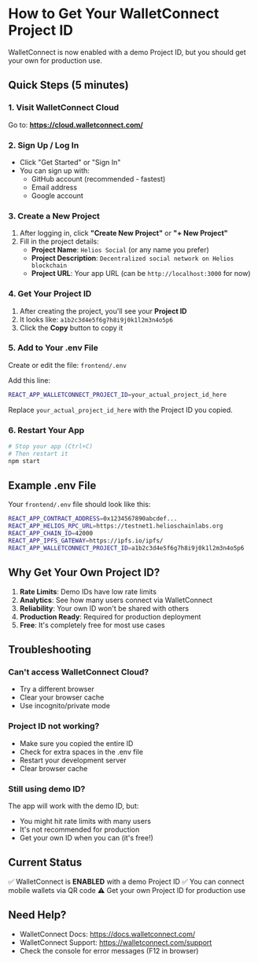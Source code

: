 # How to Get Your WalletConnect Project ID

WalletConnect is now enabled with a demo Project ID, but you should get your own for production use.

## Quick Steps (5 minutes)

### 1. Visit WalletConnect Cloud
Go to: **https://cloud.walletconnect.com/**

### 2. Sign Up / Log In
- Click "Get Started" or "Sign In"
- You can sign up with:
  - GitHub account (recommended - fastest)
  - Email address
  - Google account

### 3. Create a New Project
1. After logging in, click **"Create New Project"** or **"+ New Project"**
2. Fill in the project details:
   - **Project Name**: `Helios Social` (or any name you prefer)
   - **Project Description**: `Decentralized social network on Helios blockchain`
   - **Project URL**: Your app URL (can be `http://localhost:3000` for now)

### 4. Get Your Project ID
1. After creating the project, you'll see your **Project ID**
2. It looks like: `a1b2c3d4e5f6g7h8i9j0k1l2m3n4o5p6`
3. Click the **Copy** button to copy it

### 5. Add to Your .env File

Create or edit the file: `frontend/.env`

Add this line:
```bash
REACT_APP_WALLETCONNECT_PROJECT_ID=your_actual_project_id_here
```

Replace `your_actual_project_id_here` with the Project ID you copied.

### 6. Restart Your App
```bash
# Stop your app (Ctrl+C)
# Then restart it
npm start
```

## Example .env File

Your `frontend/.env` file should look like this:

```bash
REACT_APP_CONTRACT_ADDRESS=0x1234567890abcdef...
REACT_APP_HELIOS_RPC_URL=https://testnet1.helioschainlabs.org
REACT_APP_CHAIN_ID=42000
REACT_APP_IPFS_GATEWAY=https://ipfs.io/ipfs/
REACT_APP_WALLETCONNECT_PROJECT_ID=a1b2c3d4e5f6g7h8i9j0k1l2m3n4o5p6
```

## Why Get Your Own Project ID?

1. **Rate Limits**: Demo IDs have low rate limits
2. **Analytics**: See how many users connect via WalletConnect
3. **Reliability**: Your own ID won't be shared with others
4. **Production Ready**: Required for production deployment
5. **Free**: It's completely free for most use cases

## Troubleshooting

### Can't access WalletConnect Cloud?
- Try a different browser
- Clear your browser cache
- Use incognito/private mode

### Project ID not working?
- Make sure you copied the entire ID
- Check for extra spaces in the .env file
- Restart your development server
- Clear browser cache

### Still using demo ID?
The app will work with the demo ID, but:
- You might hit rate limits with many users
- It's not recommended for production
- Get your own ID when you can (it's free!)

## Current Status

✅ WalletConnect is **ENABLED** with a demo Project ID
✅ You can connect mobile wallets via QR code
⚠️ Get your own Project ID for production use

## Need Help?

- WalletConnect Docs: https://docs.walletconnect.com/
- WalletConnect Support: https://walletconnect.com/support
- Check the console for error messages (F12 in browser)
